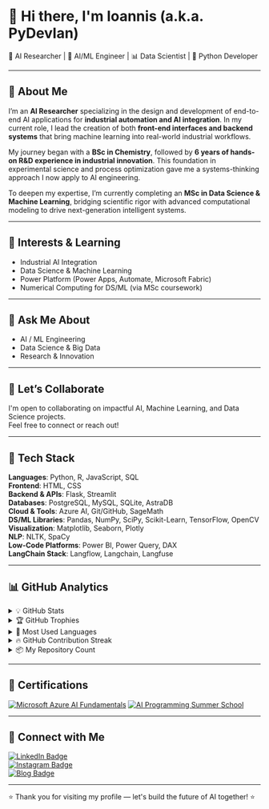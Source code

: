 # 👋 Hi there, I'm Ioannis (a.k.a. PyDevIan)  
🧠 AI Researcher | 🤖 AI/ML Engineer | 📊 Data Scientist | 🐍 Python Developer


---

## 🧪 About Me

I’m an **AI Researcher** specializing in the design and development of end-to-end AI applications for **industrial automation and AI integration**. In my current role, I lead the creation of both **front-end interfaces and backend systems** that bring machine learning into real-world industrial workflows.

My journey began with a **BSc in Chemistry**, followed by **6 years of hands-on R&D experience in industrial innovation**. This foundation in experimental science and process optimization gave me a systems-thinking approach I now apply to AI engineering.

To deepen my expertise, I’m currently completing an **MSc in Data Science & Machine Learning**, bridging scientific rigor with advanced computational modeling to drive next-generation intelligent systems.

---

## 🎯 Interests & Learning

- Industrial AI Integration  
- Data Science & Machine Learning  
- Power Platform (Power Apps, Automate, Microsoft Fabric)  
- Numerical Computing for DS/ML (via MSc coursework)

---

## 💬 Ask Me About

- AI / ML Engineering  
- Data Science & Big Data  
- Research & Innovation  

---

## 🤝 Let’s Collaborate

I'm open to collaborating on impactful AI, Machine Learning, and Data Science projects.  
Feel free to connect or reach out!

---

## 🧰 Tech Stack

**Languages**: Python, R, JavaScript, SQL  
**Frontend**: HTML, CSS  
**Backend & APIs**: Flask, Streamlit  
**Databases**: PostgreSQL, MySQL, SQLite, AstraDB  
**Cloud & Tools**: Azure AI, Git/GitHub, SageMath  
**DS/ML Libraries**: Pandas, NumPy, SciPy, Scikit-Learn, TensorFlow, OpenCV  
**Visualization**: Matplotlib, Seaborn, Plotly  
**NLP**: NLTK, SpaCy  
**Low-Code Platforms**: Power BI, Power Query, DAX  
**LangChain Stack**: Langflow, Langchain, Langfuse

---

## 📊 GitHub Analytics

<details>
  <summary>💡 GitHub Stats</summary>

  ![GitHub Stats](https://github-readme-stats.vercel.app/api?username=PyDevIan&show_icons=true&count_private=true&theme=dark&cache_seconds=1800&v=1)

</details>

<details>
  <summary>🏆 GitHub Trophies</summary>

  ![GitHub Trophies](https://github-profile-trophy.vercel.app/?username=PyDevIan&theme=gruvbox)

</details>

<details>
  <summary>🔁 Most Used Languages</summary>

  ![Top Langs](https://github-readme-stats.vercel.app/api/top-langs/?username=PyDevIan&layout=compact&langs_count=6&theme=dark)

</details>

<details>
  <summary>🔥 GitHub Contribution Streak</summary>

  ![GitHub Streak](https://github-readme-streak-stats.herokuapp.com/?user=PyDevIan&theme=dark&date_format=M%20j%5B%2C%20Y%5D)

</details>

<details>
  <summary>📦 My Repository Count</summary>
  
  ![Total Private Repositories](https://img.shields.io/badge/Private%20Repositories-6-red?style=for-the-badge&logo=github)
  </br>
  ![Total Public Repositories](https://img.shields.io/badge/Public%20Repositories-5-darkgreen?style=for-the-badge&logo=github)
  
</details>  

---

## 🏅 Certifications

[![Microsoft Azure AI Fundamentals](https://images.credly.com/size/220x220/images/4136ced8-75d5-4afb-8677-40b6236e2672/azure-ai-fundamentals-600x600.png)](https://www.credly.com/badges/0c5e3fb1-5ce6-4bd5-ae4c-42f4b379bf85/public_url)
[![AI Programming Summer School](https://images.credly.com/size/220x220/images/394d73b4-2476-4602-a264-fcf1bcd6f441/image.png)](https://www.credly.com/badges/20c28810-2300-4cc6-af43-14b83fce8ef0/public_url)

---

## 🔗 Connect with Me

<a href="https://www.linkedin.com/in/ioannis-tsioukis/" target="_blank">
  <img src="https://img.shields.io/badge/LinkedIn-blue?logo=linkedin&style=for-the-badge" alt="LinkedIn Badge"/>
</a>
</br>
<a href="https://www.instagram.com/pydevian?igsh=Z2Y5c3YycWFjeGdy" target="_blank">
  <img src="https://img.shields.io/badge/Instagram-@pydevian-E4405F?logo=instagram&style=for-the-badge" alt="Instagram Badge"/>
</a>
</br>
<a href="https://pydevian.github.io/personal_website/" target="_blank">
  <img src="https://img.shields.io/badge/Blog-pydevian.github.io-0A0A0A?style=for-the-badge" alt="Blog Badge"/>
</a>

---

⭐️ Thank you for visiting my profile — let's build the future of AI together! ⭐️

